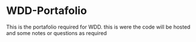 # WDD-Portafolio

This is the portafolio required for WDD. this is were the code will be hosted and some notes or questions as required 

